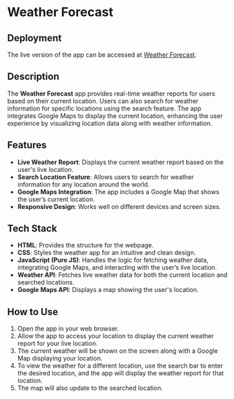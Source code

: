 # Weather Forecast

## Deployment
The live version of the app can be accessed at [Weather Forecast](https://luxury-gumption-748776.netlify.app/).

## Description
The **Weather Forecast** app provides real-time weather reports for users based on their current location. Users can also search for weather information for specific locations using the search feature. The app integrates Google Maps to display the current location, enhancing the user experience by visualizing location data along with weather information.

## Features
- **Live Weather Report**: Displays the current weather report based on the user's live location.
- **Search Location Feature**: Allows users to search for weather information for any location around the world.
- **Google Maps Integration**: The app includes a Google Map that shows the user’s current location.
- **Responsive Design**: Works well on different devices and screen sizes.

## Tech Stack
- **HTML**: Provides the structure for the webpage.
- **CSS**: Styles the weather app for an intuitive and clean design.
- **JavaScript (Pure JS)**: Handles the logic for fetching weather data, integrating Google Maps, and interacting with the user’s live location.
- **Weather API**: Fetches live weather data for both the current location and searched locations.
- **Google Maps API**: Displays a map showing the user's location.


## How to Use
1. Open the app in your web browser.
2. Allow the app to access your location to display the current weather report for your live location.
3. The current weather will be shown on the screen along with a Google Map displaying your location.
4. To view the weather for a different location, use the search bar to enter the desired location, and the app will display the weather report for that location.
5. The map will also update to the searched location.